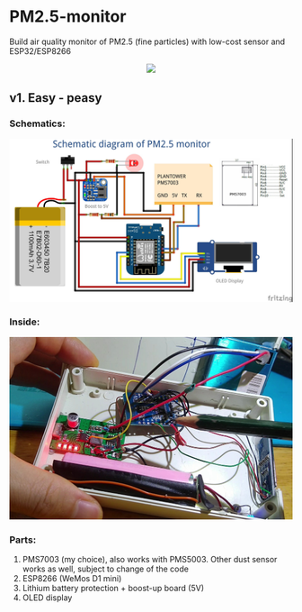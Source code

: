 # PM2.5-monitor
Build air quality monitor of PM2.5 (fine particles) with low-cost sensor and ESP32/ESP8266

<p align="center">
  <img src="img/pm25.gif"/>
</p>

## v1. Easy - peasy
### Schematics:
<p align="center">
  <img src="img/pm25_v1.jpg"/>
</p>

### Inside:
<p align="center">
  <img src="img/inside.jpg"/>
</p>

### Parts:  
1. PMS7003 (my choice), also works with PMS5003. Other dust sensor works as well, subject to change of the code  
2. ESP8266 (WeMos D1 mini)  
3. Lithium battery protection + boost-up board (5V)  
4. OLED display  


